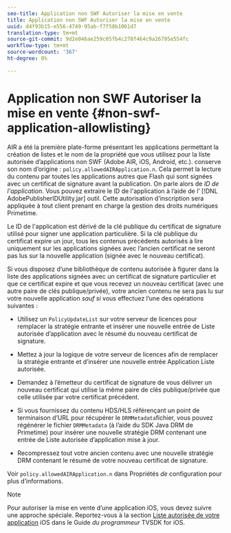 ```yaml
---
seo-title: Application non SWF Autoriser la mise en vente
title: Application non SWF Autoriser la mise en vente
uuid: d4f93b15-e556-4749-95ab-f7f58b1061d7
translation-type: tm+mt
source-git-commit: 9d2e046ae259c05fb4c278f464c9a26795e554fc
workflow-type: tm+mt
source-wordcount: '367'
ht-degree: 0%

---
```



# Application non SWF Autoriser la mise en vente {#non-swf-application-allowlisting}

AIR a été la première plate-forme présentant les applications permettant la création de listes et le nom de la propriété que vous utilisez pour la liste autorisée d’applications non SWF (Adobe AIR, iOS, Android, etc.). conserve son nom d’origine : `policy.allowedAIRApplication.n`. Cela permet la lecture du contenu par toutes les applications autres que Flash qui sont signées avec un certificat de signature avant la publication. On parle alors de *ID de l&#39;application*. Vous pouvez extraire le ID de l&#39;application à l’aide de l’ [!DNL AdobePublisherIDUtility.jar] outil. Cette autorisation d’inscription sera appliquée à tout client prenant en charge la gestion des droits numériques Primetime.

Le ID de l&#39;application est dérivé de la clé publique du certificat de signature utilisé pour signer une application particulière. Si la clé publique du certificat expire un jour, tous les contenus précédents autorisés à lire uniquement sur les applications signées avec l’ancien certificat ne seront pas lus sur la nouvelle application (signée avec le nouveau certificat).

Si vous disposez d’une bibliothèque de contenu autorisée à figurer dans la liste des applications signées avec un certificat de signature particulier et que ce certificat expire et que vous recevez un nouveau certificat (avec une autre paire de clés publique/privée), votre ancien contenu ne sera pas lu sur votre nouvelle application *sauf si* vous effectuez l’une des opérations suivantes :

* Utilisez un `PolicyUpdateList` sur votre serveur de licences pour remplacer la stratégie entrante et insérer une nouvelle entrée de Liste autorisée d’application avec le résumé du nouveau certificat de signature.
* Mettez à jour la logique de votre serveur de licences afin de remplacer la stratégie entrante et d’insérer une nouvelle entrée Application Liste autorisée.
* Demandez à l’émetteur du certificat de signature de vous délivrer un nouveau certificat qui utilise la même paire de clés publique/privée que celle utilisée par votre certificat précédent.
* Si vous fournissez du contenu HDS/HLS référençant un point de terminaison d’URL pour récupérer le `DRMMetadata`fichier, vous pouvez régénérer le fichier `DRMMetadata` (à l’aide du SDK Java DRM de Primetime) pour insérer une nouvelle stratégie DRM contenant une entrée de Liste autorisée d’application mise à jour.

* Recompressez tout votre ancien contenu avec une nouvelle stratégie DRM contenant le résumé de votre nouveau certificat de signature.

Voir `policy.allowedAIRApplication.n` dans Propriétés *de* configuration pour plus d’informations.

>[!NOTE]
>
>Pour autoriser la mise en vente d’une application iOS, vous devez suivre une approche spéciale. Reportez-vous à la section [Liste autorisée de votre application](../../../../../programming/tvsdk-3x-ios-prog/ios-3x-drm-content-security/ios-3x-allowlist-your-ios-application.md) iOS dans le Guide *du programmeur* TVSDK for iOS.
